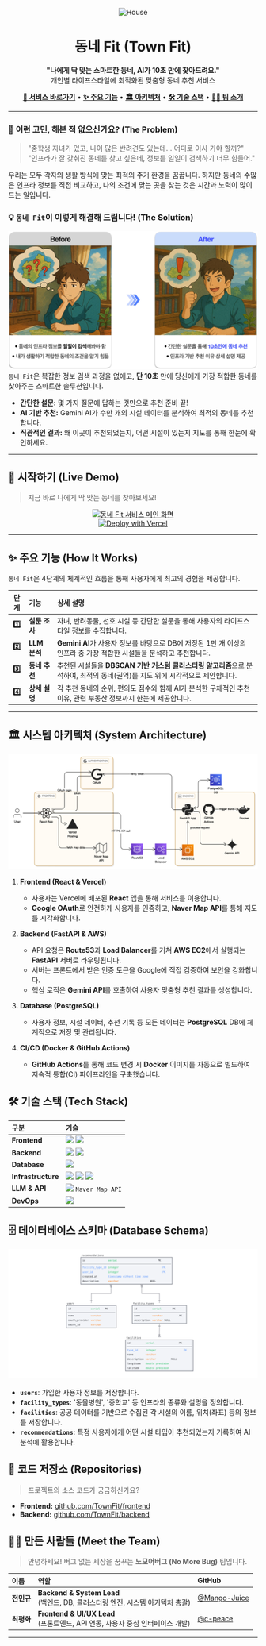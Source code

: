 <p align="center">
  <img src="https://raw.githubusercontent.com/Tarikul-Islam-Anik/Animated-Fluent-Emojis/master/Emojis/Travel%20and%20places/House.png" alt="House" width="120" height="120" />
</p>

<h1 align="center">동네 Fit (Town Fit)</h1>

<p align="center">
  <strong>"나에게 딱 맞는 스마트한 동네, AI가 10초 만에 찾아드려요."</strong>
  <br />
  개인별 라이프스타일에 최적화된 맞춤형 동네 추천 서비스
</p>

<p align="center">
  <a href="#-시작하기"><strong>🚀 서비스 바로가기</strong></a> •
  <a href="#-주요-기능"><strong>✨ 주요 기능</strong></a> •
  <a href="#-시스템-아키텍처"><strong>🏛️ 아키텍처</strong></a> •
  <a href="#-기술-스택"><strong>🛠️ 기술 스택</strong></a> •
  <a href="#-만든-사람들"><strong>👨‍💻 팀 소개</strong></a>
</p>

---

### 🤔 **이런 고민, 해본 적 없으신가요? (The Problem)**

> "중학생 자녀가 있고, 나이 많은 반려견도 있는데… 어디로 이사 가야 할까?" <br>
> "인프라가 잘 갖춰진 동네를 찾고 싶은데, 정보를 일일이 검색하기 너무 힘들어."

우리는 모두 각자의 생활 방식에 맞는 최적의 주거 환경을 꿈꿉니다. 하지만 동네의 수많은 인프라 정보를 직접 비교하고, 나의 조건에 맞는 곳을 찾는 것은 시간과 노력이 많이 드는 일입니다.

### 💡 **`동네 Fit`이 이렇게 해결해 드립니다! (The Solution)**
![Introduction](https://github.com/TownFit/.github/blob/main/images/before_after.png?raw=true)
`동네 Fit`은 복잡한 정보 검색 과정을 없애고, **단 10초** 만에 당신에게 가장 적합한 동네를 찾아주는 스마트한 솔루션입니다.

-   **간단한 설문:** 몇 가지 질문에 답하는 것만으로 추천 준비 끝!
-   **AI 기반 추천:** Gemini AI가 수만 개의 시설 데이터를 분석하여 최적의 동네를 추천합니다.
-   **직관적인 결과:** 왜 이곳이 추천되었는지, 어떤 시설이 있는지 지도를 통해 한눈에 확인하세요.

---

## 🚀 시작하기 (Live Demo)

> 지금 바로 나에게 딱 맞는 동네를 찾아보세요!

<p align="center">
  <a href="https://frontend-omega-opal-86.vercel.app/" target="_blank">
    <img src="https://github.com/TownFit/TownFit/blob/main/images/preview.png?raw=true" alt="동네 Fit 서비스 메인 화면" width="800px"/>
  </a>
  <br/>
  <a href="https://frontend-omega-opal-86.vercel.app/" target="_blank">
    <img src="https://vercel.com/button" alt="Deploy with Vercel"/>
  </a>
</p>

---

## ✨ 주요 기능 (How It Works)

`동네 Fit`은 4단계의 체계적인 흐름을 통해 사용자에게 최고의 경험을 제공합니다.

| 단계 | 기능 | 상세 설명 |
| :--: | :-- | :--- |
| **1️⃣** | **설문 조사** | 자녀, 반려동물, 선호 시설 등 간단한 설문을 통해 사용자의 라이프스타일 정보를 수집합니다. |
| **2️⃣** | **LLM 분석** | **Gemini AI**가 사용자 정보를 바탕으로 DB에 저장된 1만 개 이상의 인프라 중 가장 적합한 시설들을 분석하고 추천합니다. |
| **3️⃣** | **동네 추천** | 추천된 시설들을 **DBSCAN 기반 커스텀 클러스터링 알고리즘**으로 분석하여, 최적의 동네(권역)를 지도 위에 시각적으로 제안합니다. |
| **4️⃣** | **상세 설명** | 각 추천 동네의 순위, 편의도 점수와 함께 AI가 분석한 구체적인 추천 이유, 관련 부동산 정보까지 한눈에 제공합니다. |

---

## 🏛️ 시스템 아키텍처 (System Architecture)

![System Architecture](https://github.com/TownFit/.github/blob/main/images/architecture.png?raw=true)

1.  **Frontend (React & Vercel)**
    -   사용자는 Vercel에 배포된 **React** 앱을 통해 서비스를 이용합니다.
    -   **Google OAuth**로 안전하게 사용자를 인증하고, **Naver Map API**를 통해 지도를 시각화합니다.

2.  **Backend (FastAPI & AWS)**
    -   API 요청은 **Route53**과 **Load Balancer**를 거쳐 **AWS EC2**에서 실행되는 **FastAPI** 서버로 라우팅됩니다.
    -   서버는 프론트에서 받은 인증 토큰을 Google에 직접 검증하여 보안을 강화합니다.
    -   핵심 로직은 **Gemini API**를 호출하여 사용자 맞춤형 추천 결과를 생성합니다.

3.  **Database (PostgreSQL)**
    -   사용자 정보, 시설 데이터, 추천 기록 등 모든 데이터는 **PostgreSQL** DB에 체계적으로 저장 및 관리됩니다.

4.  **CI/CD (Docker & GitHub Actions)**
    -   **GitHub Actions**를 통해 코드 변경 시 **Docker** 이미지를 자동으로 빌드하여 지속적 통합(CI) 파이프라인을 구축했습니다.

## 🛠️ 기술 스택 (Tech Stack)

| 구분 | 기술 |
| :--- | :--- |
| **Frontend** | <img src="https://img.shields.io/badge/React-61DAFB?style=for-the-badge&logo=react&logoColor=black"> <img src="https://img.shields.io/badge/JavaScript-F7DF1E?style=for-the-badge&logo=javascript&logoColor=black"> |
| **Backend** | <img src="https://img.shields.io/badge/FastAPI-009688?style=for-the-badge&logo=fastapi&logoColor=white"> <img src="https://img.shields.io/badge/Python-3776AB?style=for-the-badge&logo=python&logoColor=white"> |
| **Database** | <img src="https://img.shields.io/badge/PostgreSQL-4169E1?style=for-the-badge&logo=postgresql&logoColor=white"> |
| **Infrastructure** | <img src="https://img.shields.io/badge/Amazon_AWS-232F3E?style=for-the-badge&logo=amazon-aws&logoColor=white"> <img src="https://img.shields.io/badge/Vercel-000000?style=for-the-badge&logo=vercel&logoColor=white"> <img src="https://img.shields.io/badge/Docker-2496ED?style=for-the-badge&logo=docker&logoColor=white"> |
| **LLM & API** | <img src="https://img.shields.io/badge/Gemini-8E75CE?style=for-the-badge&logo=google-gemini&logoColor=white"> `Naver Map API` |
| **DevOps** | <img src="https://img.shields.io/badge/GitHub_Actions-2088FF?style=for-the-badge&logo=github-actions&logoColor=white"> |

## 🗄️ 데이터베이스 스키마 (Database Schema)

![Database Schema](https://github.com/TownFit/.github/blob/main/images/erd.png?raw=true)

-   **`users`**: 가입한 사용자 정보를 저장합니다.
-   **`facility_types`**: '동물병원', '중학교' 등 인프라의 종류와 설명을 정의합니다.
-   **`facilities`**: 공공 데이터를 기반으로 수집된 각 시설의 이름, 위치(좌표) 등의 정보를 저장합니다.
-   **`recommendations`**: 특정 사용자에게 어떤 시설 타입이 추천되었는지 기록하여 AI 분석에 활용합니다.

## 📂 코드 저장소 (Repositories)

> 프로젝트의 소스 코드가 궁금하신가요?

-   **Frontend:** [github.com/TownFit/frontend](https://github.com/TownFit/frontend)
-   **Backend:** [github.com/TownFit/backend](https://github.com/TownFit/backend)

## 👨‍💻 만든 사람들 (Meet the Team)

> 안녕하세요! 버그 없는 세상을 꿈꾸는 **노모어버그 (No More Bug)** 팀입니다.

| 이름 | 역할 | GitHub |
| :--- | :--- | :--- |
| **전민규** | **Backend & System Lead** <br/> (백엔드, DB, 클러스터링 엔진, 시스템 아키텍처 총괄) | [@Mango-Juice](https://github.com/Mango-Juice) |
| **최평화** | **Frontend & UI/UX Lead** <br/> (프론트엔드, API 연동, 사용자 중심 인터페이스 개발) | [@c-peace](https://github.com/c-peace) |

---
